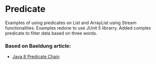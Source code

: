 # Predicate

Examples of using predicates on List and ArrayList using Stream functionalities.
Examples redone to use JUnit 5 librarry.
Added complex predicate to filter data based on three words.

### Based on Baeldung article: 
- [Java 8 Predicate Chain](https://www.baeldung.com/java-predicate-chain)
